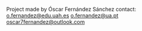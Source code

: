 Project made by Óscar Fernández Sánchez
contact:
o.fernandez@edu.uah.es
o.fernandez@ua.pt
oscar7fernandez@outlook.com